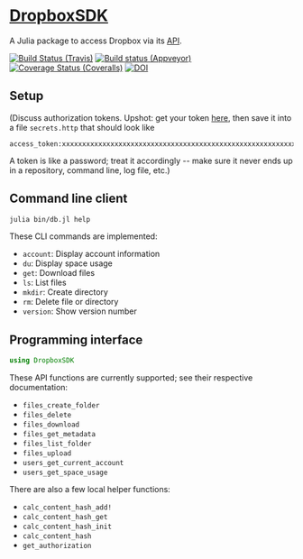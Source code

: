 # [DropboxSDK](https://github.com/eschnett/DropboxSDK.jl)

A Julia package to access Dropbox via its
[API](https://www.dropbox.com/developers/documentation/http).

[![Build Status (Travis)](https://travis-ci.org/eschnett/DropboxSDK.jl.svg?branch=master)](https://travis-ci.org/eschnett/DropboxSDK.jl)
[![Build status (Appveyor)](https://ci.appveyor.com/api/projects/status/eo7ajcctw4666pxm?svg=true)](https://ci.appveyor.com/project/eschnett/dropboxsdk-jl)
[![Coverage Status (Coveralls)](https://coveralls.io/repos/github/eschnett/DropboxSDK.jl/badge.svg?branch=master)](https://coveralls.io/github/eschnett/DropboxSDK.jl?branch=master)
[![DOI](https://zenodo.org/badge/175658475.svg)](https://zenodo.org/badge/latestdoi/175658475)



## Setup

(Discuss authorization tokens. Upshot: get your token
[here](https://www.dropbox.com/developers/apps/create), then save it
into a file `secrets.http` that should look like

```
access_token:xxxxxxxxxxxxxxxxxxxxxxxxxxxxxxxxxxxxxxxxxxxxxxxxxxxxxxxxxxxxxxxx
```

A token is like a password; treat it accordingly -- make sure it never
ends up in a repository, command line, log file, etc.)



## Command line client

```sh
julia bin/db.jl help
```

These CLI commands are implemented:

- `account`: Display account information
- `du`: Display space usage
- `get`: Download files
- `ls`: List files
- `mkdir`: Create directory
- `rm`: Delete file or directory
- `version`: Show version number



## Programming interface

```Julia
using DropboxSDK
```

These API functions are currently supported; see their respective
documentation:

- `files_create_folder`
- `files_delete`
- `files_download`
- `files_get_metadata`
- `files_list_folder`
- `files_upload`
- `users_get_current_account`
- `users_get_space_usage`

There are also a few local helper functions:

- `calc_content_hash_add!`
- `calc_content_hash_get`
- `calc_content_hash_init`
- `calc_content_hash`
- `get_authorization`
